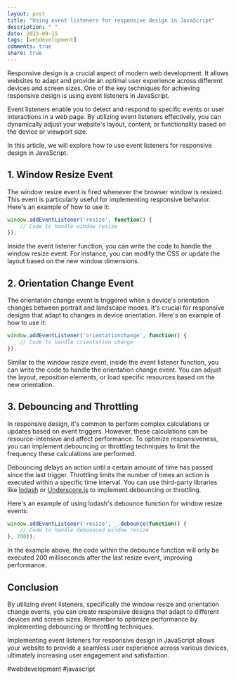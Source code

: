 ```yaml
---
layout: post
title: "Using event listeners for responsive design in JavaScript"
description: " "
date: 2023-09-15
tags: [webdevelopment]
comments: true
share: true
---
```


Responsive design is a crucial aspect of modern web development. It allows websites to adapt and provide an optimal user experience across different devices and screen sizes. One of the key techniques for achieving responsive design is using event listeners in JavaScript.

Event listeners enable you to detect and respond to specific events or user interactions in a web page. By utilizing event listeners effectively, you can dynamically adjust your website's layout, content, or functionality based on the device or viewport size.

In this article, we will explore how to use event listeners for responsive design in JavaScript.

## 1. Window Resize Event

The window resize event is fired whenever the browser window is resized. This event is particularly useful for implementing responsive behavior. Here's an example of how to use it:

```javascript
window.addEventListener('resize', function() {
    // Code to handle window resize
});
```

Inside the event listener function, you can write the code to handle the window resize event. For instance, you can modify the CSS or update the layout based on the new window dimensions.

## 2. Orientation Change Event

The orientation change event is triggered when a device's orientation changes between portrait and landscape modes. It's crucial for responsive designs that adapt to changes in device orientation. Here's an example of how to use it:

```javascript
window.addEventListener('orientationchange', function() {
    // Code to handle orientation change
});
```

Similar to the window resize event, inside the event listener function, you can write the code to handle the orientation change event. You can adjust the layout, reposition elements, or load specific resources based on the new orientation.

## 3. Debouncing and Throttling

In responsive design, it's common to perform complex calculations or updates based on event triggers. However, these calculations can be resource-intensive and affect performance. To optimize responsiveness, you can implement debouncing or throttling techniques to limit the frequency these calculations are performed.

Debouncing delays an action until a certain amount of time has passed since the last trigger. Throttling limits the number of times an action is executed within a specific time interval. You can use third-party libraries like [lodash](https://lodash.com/) or [Underscore.js](https://underscorejs.org/) to implement debouncing or throttling.

Here's an example of using lodash's debounce function for window resize events:

```javascript
window.addEventListener('resize', _.debounce(function() {
    // Code to handle debounced window resize
}, 200));
```

In the example above, the code within the debounce function will only be executed 200 milliseconds after the last resize event, improving performance.

## Conclusion

By utilizing event listeners, specifically the window resize and orientation change events, you can create responsive designs that adapt to different devices and screen sizes. Remember to optimize performance by implementing debouncing or throttling techniques.

Implementing event listeners for responsive design in JavaScript allows your website to provide a seamless user experience across various devices, ultimately increasing user engagement and satisfaction.

#webdevelopment #javascript
